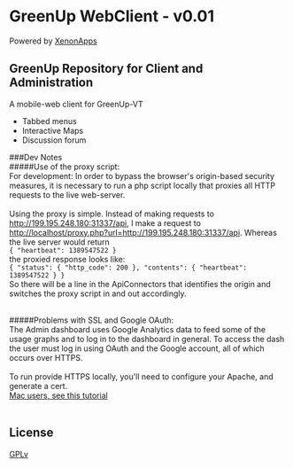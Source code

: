 GreenUp WebClient  - v0.01
=========
Powered by <a href="http://xenonapps.com">XenonApps</a>

GreenUp Repository for Client and Administration
------------------------------------------------------------------------

A mobile-web client for GreenUp-VT 

 - Tabbed menus
 - Interactive Maps
 - Discussion forum



###Dev Notes<br />
#####Use of the proxy script:<br />
For development: In order to bypass the browser's origin-based security measures, it is necessary to run a php script locally that proxies
all HTTP requests to the live web-server.<br /><br />
Using the proxy is simple. Instead of making requests to http://199.195.248.180:31337/api,
I make a request to <a href="http://localhost/proxy.php?url=http://199.195.248.180:31337/api">http://localhost/proxy.php?url=http://199.195.248.180:31337/api</a>. Whereas the live server would return <br />
`{ "heartbeat": 1389547522 }`<br />
the proxied response looks like: <br />
`{ "status": {
         "http_code": 200
     },
     "contents": {
         "heartbeat": 1389547522
     }
 }`<br />
 So there will be a line in the ApiConnectors that identifies the origin and switches the proxy script in and out accordingly.<br /><br />

 #####Problems with SSL and Google OAuth:<br />
 The Admin dashboard uses Google Analytics data to feed some of the usage graphs and to log in to the dashboard in general.
 To access the dash the user must log in using OAuth and the Google account, all of which occurs over HTTPS.<br /><br />
 To run provide HTTPS locally, you'll need to configure your Apache, and generate a cert.<br />
 <A href="http://webdevstudios.com/2013/05/24/how-to-set-up-ssl-with-osx-mountain-lions-built-in-apache/">Mac users, see this tutorial</a><br /><br />



License
--

<a href="3http://www.gnu.org/licenses/gpl.html">GPLv</a>
